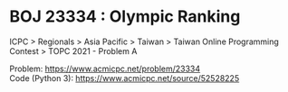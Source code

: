 # BOJ 23334 : Olympic Ranking  
ICPC > Regionals > Asia Pacific > Taiwan > Taiwan Online Programming Contest > TOPC 2021 - Problem A  
  
Problem: https://www.acmicpc.net/problem/23334  
Code (Python 3): https://www.acmicpc.net/source/52528225  
